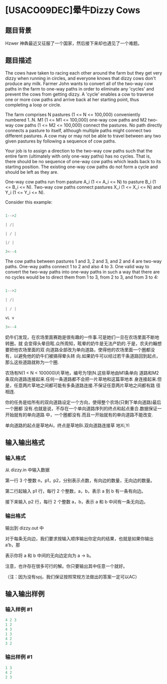 # [USACO09DEC]晕牛Dizzy Cows

## 题目背景

Hzwer 神犇最近又征服了一个国家，然后接下来却也遇见了一个难题。

## 题目描述

The cows have taken to racing each other around the farm but they get very dizzy when running in circles, and everyone knows that dizzy cows don't produce any milk. Farmer John wants to convert all of the two-way cow paths in the farm to one-way paths in order to eliminate any 'cycles' and prevent the cows from getting dizzy. A 'cycle' enables a cow to traverse one or more cow paths and arrive back at her starting point, thus completing a loop or circle.

The farm comprises N pastures (1 <= N <= 100,000) conveniently numbered 1..N. M1 (1 <= M1 <= 100,000) one-way cow paths and M2 two-way cow paths (1 <= M2 <= 100,000) connect the pastures. No path directly connects a pasture to itself, although multiple paths might connect two different pastures. A cow may or may not be able to travel between any two given pastures by following a sequence of cow paths.

Your job is to assign a direction to the two-way cow paths such that the entire farm (ultimately with only one-way paths) has no cycles. That is, there should be no sequence of one-way cow paths which leads back to its starting position. The existing one-way cow paths do not form a cycle and should be left as they are.

One-way cow paths run from pasture A\_i (1 <= A\_i <= N) to pasture B\_i (1 <= B\_i <= N). Two-way cow paths connect pastures X\_i (1 <= X\_i <= N) and Y\_i (1 <= Y\_i <= N).

Consider this example:

```cpp

1-->2

| /|

| / |

|/ |

3<--4

```

The cow paths between pastures 1 and 3, 2 and 3, and 2 and 4 are two-way paths. One-way paths connect 1 to 2 and also 4 to 3. One valid way to convert the two-way paths into one-way paths in such a way that there are no cycles would be to direct them from 1 to 3, from 2 to 3, and from 3 to 4:

```cpp

1-->2

| /|

| / |

vL v

3<--4

```

奶牛们发现，在农场里面赛跑是很有趣的一件事.可是她们一旦在农场里面不断地转圈，就 会变得头晕目眩.众所周知，眩晕的奶牛是无法产奶的.于是，农夫约翰想要把他农场里面的双 向道路全部改为单向道路，使得他的农场里面一个圈都没有，以避免他的奶牛们被搞得晕头转 向.如果奶牛可以经过若干条道路回到起点，那么这些道路就称为一个圈.

农场有N(1 < N < 100000)片草地，编号为1到N.这些草地由M1条单向 道路和M2条双向道路连接起来.任何一条道路都不会把一片草地和这篇草地本 身连接起来.但是，任意两片草地之间都可能有多条道路连接.不保证任意两片草地之间都有路 径相连.

你的任务是给所有的双向道路设定一个方向，使得整个农场(只剩下单向道路)最后一个圈都 没有.也就是说，不存在一个单向道路序列的终点和起点重合.数据保证一开始就有的单向道路 中，一个圈都没有.而且一开始就有的单向道路不能改变.

单向道路的起点是草地Ai，终点是草地Bi.双向道路连接草 地Xi,Yi

## 输入输出格式

### 输入格式

从 dizzy.in 中输入数据

第一行 3 个整数 n，p1，p2，分别表示点数，有向边的数量，无向边的数量。

第二行起输入 p1 行，每行 2 个整数，a，b，表示 a 到 b 有一条有向边。

接下来输入 p2 行，每行 2 个整数 a，b，表示 a 和 b 中间有一条无向边。

### 输出格式

输出到 dizzy.out 中

对于每条无向边，我们要求按输入顺序输出你定向的结果，也就是如果你输出 a‘b，那

表示你将 a 和 b 中间的无向边定向为 a → b。

注意，也许存在很多可行的解。你只要输出其中任意一个就好。

（注：因为没有spj，我们保证按照常规方法做出的答案一定可以AC）

## 输入输出样例

### 输入样例 #1

```cpp
4 2 3
1 2
4 3
1 3
4 2
3 2

```
### 输出样例 #1

```cpp
1 3
4 2
2 3
```


